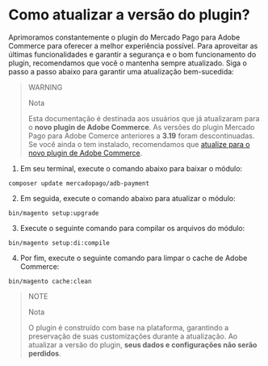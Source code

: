 # Como atualizar a versão do plugin?

Aprimoramos constantemente o plugin do Mercado Pago para Adobe Commerce para oferecer a melhor experiência possível. Para aproveitar as últimas funcionalidades e garantir a segurança e o bom funcionamento do plugin, recomendamos que você o mantenha sempre atualizado. Siga o passo a passo abaixo para garantir uma atualização bem-sucedida:

> WARNING
>
> Nota
>
> Esta documentação é destinada aos usuários que já atualizaram para o **novo plugin de Adobe Commerce**. As versões do plugin Mercado Pago para Adobe Comerce anteriores a **3.19** foram descontinuadas. Se você ainda o tem instalado, recomendamos que [atualize para o novo plugin de Adobe Commerce](/developers/pt/docs/adobe-commerce/upgrade-to-the-new-plugin).

1. Em seu terminal, execute o comando abaixo para baixar o módulo:

```terminal
composer update mercadopago/adb-payment
```

2. Em seguida, execute o comando abaixo para atualizar o módulo:

```terminal
bin/magento setup:upgrade
```

3. Execute o seguinte comando para compilar os arquivos do módulo:

```terminal
bin/magento setup:di:compile
```

4. Por fim, execute o seguinte comando para limpar o cache de Adobe Commerce:

```terminal
bin/magento cache:clean
```

> NOTE
>
> Nota
>
> O plugin é construído com base na plataforma, garantindo a preservação de suas customizações durante a atualização. Ao atualizar a versão do plugin, **seus dados e configurações não serão perdidos**.